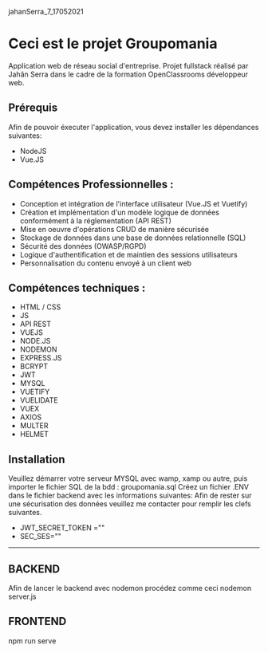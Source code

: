jahanSerra_7_17052021
# Ceci est le projet Groupomania
Application web de réseau social d'entreprise.
Projet fullstack réalisé par Jahân Serra dans le cadre de la formation OpenClassrooms développeur web.

## Prérequis
Afin de pouvoir éxecuter l'application, vous devez installer les dépendances suivantes:
* NodeJS
* Vue.JS

## Compétences Professionnelles :
- Conception et intégration de l'interface utilisateur (Vue.JS et Vuetify)
- Création et implémentation d'un modèle logique de données conformément à la réglementation (API REST)
- Mise en oeuvre d'opérations CRUD de manière sécurisée
- Stockage de données dans une base de données relationnelle (SQL)
- Sécurité des données (OWASP/RGPD)
- Logique d'authentification et de maintien des sessions utilisateurs
- Personnalisation du contenu envoyé à un client web

## Compétences techniques :
- HTML / CSS
- JS
- API REST
- VUEJS
- NODE.JS
- NODEMON
- EXPRESS.JS
- BCRYPT
- JWT
- MYSQL
- VUETIFY
- VUELIDATE
- VUEX
- AXIOS
- MULTER
- HELMET

## Installation
Veuillez démarrer votre serveur MYSQL avec wamp, xamp ou autre, puis importer le fichier SQL de la bdd : groupomania.sql
Créez un fichier .ENV dans le fichier backend avec les informations suivantes:
Afin de rester sur une sécurisation des données veuillez me contacter pour remplir les clefs suivantes. 
- JWT_SECRET_TOKEN ="" 
- SEC_SES=""


----------------------------------------------------------------------------------------------------------------------------

## BACKEND 
Afin de lancer le backend avec nodemon 
procédez comme ceci nodemon server.js

## FRONTEND
npm run serve


